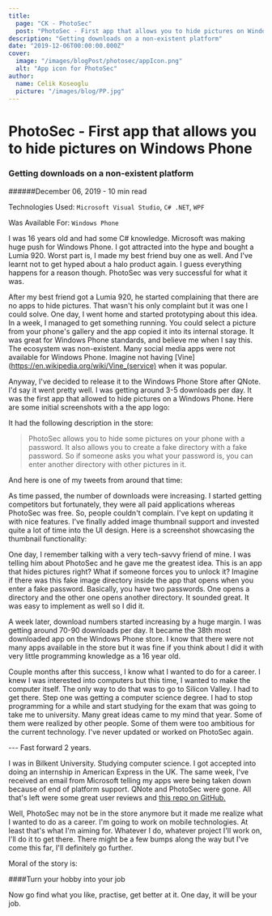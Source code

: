 ```yaml
---
title:
  page: "CK - PhotoSec"
  post: "PhotoSec - First app that allows you to hide pictures on Windows Phone"
description: "Getting downloads on a non-existent platform"
date: "2019-12-06T00:00:00.000Z"
cover:
  image: "/images/blogPost/photosec/appIcon.png"
  alt: "App icon for PhotoSec"
author:
  name: Celik Koseoglu
  picture: "/images/blog/PP.jpg"
---
```


# PhotoSec - First app that allows you to hide pictures on Windows Phone

### Getting downloads on a non-existent platform

######December 06, 2019 - 10 min read

Technologies Used: `Microsoft Visual Studio`, `C# .NET`, `WPF`

Was Available For: `Windows Phone`
     
 I was 16 years old and had some C# knowledge. Microsoft was making huge push for Windows Phone. I got attracted into the
 hype and bought a Lumia 920. Worst part is, I made my best friend buy one as well. And I've learnt not to get hyped
 about a halo product again. I guess everything happens for a reason though. PhotoSec was very successful for what it was.
 
 After my best friend got a Lumia 920, he started complaining that there are no apps to
 hide pictures. That wasn't his only complaint but it was one I could solve. One day, I went home and
 started prototyping about this idea. In a week, I managed to get something running. You could select a picture from your
 phone's gallery and the app copied it into its internal storage. It was great for Windows Phone standards, and believe me
 when I say this. The ecosystem was non-existent. Many social media apps were not available for Windows Phone.
 Imagine not having [Vine](https://en.wikipedia.org/wiki/Vine_(service) when it was popular.
 
 Anyway, I've decided to release it to the Windows Phone Store after QNote. I'd say it went pretty well. I was getting
 around 3-5 downloads per day. It was the first app that allowed to hide pictures on a Windows Phone. Here are some initial
  screenshots with a the app logo:

 <MediaCarousel folder="photosec" images="appIcon.png,screenshot1.png,screenshot3.png"/>
 
 It had the following description in the store:
 
 >PhotoSec allows you to hide some pictures on your phone with a password. It also allows you to create a fake 
  directory with a fake password. So if someone asks you what your password is, you can enter another directory
  with other pictures in it.

And here is one of my tweets from around that time:

 <MediaCarousel folder="photosec" images="photoSecTweet.png"/>
 
As time passed, the number of downloads were increasing. I started getting competitors but fortunately, they were all paid
applications whereas PhotoSec was free. So, people couldn't complain. I've kept on updating it with nice features. I've
finally added image thumbnail support and invested quite a lot of time into the UI design. Here is a screenshot showcasing
the thumbnail functionality:

 <MediaCarousel folder="photosec" images="screenshot2.png"/>

One day, I remember talking with a very tech-savvy friend of mine. I was telling him about PhotoSec and he gave
me the greatest idea. This is an app that hides pictures right? What if someone forces you to unlock it? Imagine if there was
this fake image directory inside the app that opens when you enter a fake password. Basically, you have two passwords. One opens
a directory and the other one opens another directory. It sounded great. It was easy to implement as well so I did it.

 <MediaCarousel folder="photosec" images="screenshot4.png,screenshot5.png,screenshot6.png"/>

A week later, download numbers started increasing by a huge margin. I was getting around 70-90 downloads per day. It became
the 38th most downloaded app on the Windows Phone store. I know that there were not many apps available in the store but
it was fine if you think about I did it with very little programming knowledge as a 16 year old.

 <MediaCarousel folder="photosec" images="photoSecDownloads.png"/>

Couple months after this success, I know what I wanted to do for a career. I knew I was interested into computers but
this time, I wanted to make the computer itself. The only way to do that was to go to Silicon Valley. I had to get there.
Step one was getting a computer science degree.  I had to stop programming for a while and start studying for the exam
that was going to take me to university. Many great ideas came to my mind that year. Some of them were realized by other
people. Some of them were too ambitious for the current technology. I've never updated or worked on PhotoSec again.

 --- Fast forward 2 years.

 I was in Bilkent University. Studying computer science. I got accepted into doing an internship in American Express in the
 UK. The same week, I've received an email from Microsoft telling my apps were being taken down because of end of platform support.
 QNote and PhotoSec were gone. All that's left were some great user reviews and [this repo on GitHub.](https://github.com/celikkoseoglu/PhotoSec-WindowsPhone)

 Well, PhotoSec may not be in the store anymore but it made me realize what I wanted to do as a career. I'm going to work on
 mobile technologies. At least that's what I'm aiming for. Whatever I do, whatever project I'll work on, I'll do it to get
 there. There might be a few bumps along the way but I've come this far, I'll definitely go further.

 Moral of the story is:

 ####Turn your hobby into your job

 Now go find what you like, practise, get better at it. One day, it will be your job.